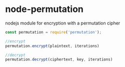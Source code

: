 # node-permutation
nodejs module for encryption with a permutation cipher

```js
const permutation = require('permutation');

//encrypt
permutation.encrypt(plaintext, iterations)

//decrypt
permutation.decrypt(ciphertext, key, iterations)


```
